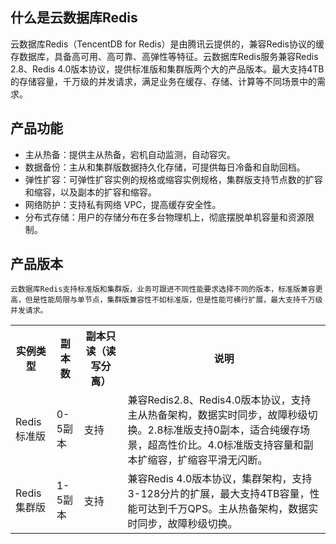 ## 什么是云数据库Redis

云数据库Redis（TencentDB for Redis）是由腾讯云提供的，兼容Redis协议的缓存数据库，具备高可用、高可靠、高弹性等特征。云数据库Redis服务兼容Redis 2.8、Redis 4.0版本协议，提供标准版和集群版两个大的产品版本。最大支持4TB的存储容量，千万级的并发请求，满足业务在缓存、存储、计算等不同场景中的需求。

## 产品功能
- 主从热备：提供主从热备，宕机自动监测，自动容灾。
- 数据备份：主从和集群版数据持久化存储，可提供每日冷备和自助回档。
- 弹性扩容：可弹性扩容实例的规格或缩容实例规格，集群版支持节点数的扩容和缩容，以及副本的扩容和缩容。
- 网络防护：支持私有网络 VPC，提高缓存安全性。
- 分布式存储：用户的存储分布在多台物理机上，彻底摆脱单机容量和资源限制。

## 产品版本
    云数据库Redis支持标准版和集群版，业务可跟进不同性能要求选择不同的版本，标准版兼容更高，但是性能局限与单节点，集群版兼容性不如标准版，但是性能可横行扩展，最大支持千万级并发请求。
<table>  
 <tr>  
 <th>实例类型</th>  
 <th>副本数</th>  
 <th>副本只读（读写分离）</th>  
 <th>说明</th>  
 </tr>  
 <tr>  
 <td>Redis标准版</td>  
 <td >0-5副本</td>  
  <td >支持</td>  
   <td >兼容Redis2.8、Redis4.0版本协议，支持主从热备架构，数据实时同步，故障秒级切换。2.8标准版支持0副本，适合纯缓存场景，超高性价比。4.0标准版支持容量和副本扩缩容，扩缩容平滑无闪断。
   </td>  
 </tr>  
 <tr>  
  <tr>  
 <td>Redis集群版</td>  
 <td >1-5副本</td>  
  <td >支持</td>  
   <td >兼容Redis 4.0版本协议，集群架构，支持3-128分片的扩展，最大支持4TB容量，性能可达到千万QPS。主从热备架构，数据实时同步，故障秒级切换。</td>  
 </tr>  
</table>  
